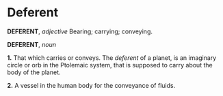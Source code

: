 # Deferent

**DEFERENT**, _adjective_ Bearing; carrying; conveying.

**DEFERENT**, _noun_

**1.** That which carries or conveys. The _deferent_ of a planet, is an imaginary circle or orb in the Ptolemaic system, that is supposed to carry about the body of the planet.

**2.** A vessel in the human body for the conveyance of fluids.